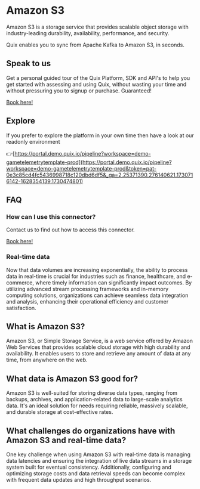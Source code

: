 <!-- START MARKDOWN -->
<!--[tech-name]-->
# Amazon S3

<!--[blurb-about-tech]-->
Amazon S3 is a storage service that provides scalable object storage with industry-leading durability, availability, performance, and security.

Quix enables you to sync from Apache Kafka <span id="to_or_from">to</span> <span id="techname">Amazon S3</span>, in seconds.

## Speak to us

Get a personal guided tour of the Quix Platform, SDK and API's to help you get started with assessing and using Quix, without wasting your time and without pressuring you to signup or purchase. Guaranteed!

[Book here!](https://quix.io/book-a-demo)

## Explore

If you prefer to explore the platform in your own time then have a look at our readonly environment

👉[https://portal.demo.quix.io/pipeline?workspace=demo-gametelemetrytemplate-prod](https://portal.demo.quix.io/pipeline?workspace=demo-gametelemetrytemplate-prod&token=pat-0e3c85cd4fc5436998718c120dbd6df5&_ga=2.25371390.276140621.1730716142-1628354139.1730474801)

## FAQ 

### How can I use this connector?

Contact us to find out how to access this connector.

[Book here!](https://quix.io/book-a-demo)

### Real-time data

Now that data volumes are increasing exponentially, the ability to process data in real-time is crucial for industries such as finance, healthcare, and e-commerce, where timely information can significantly impact outcomes. By utilizing advanced stream processing frameworks and in-memory computing solutions, organizations can achieve seamless data integration and analysis, enhancing their operational efficiency and customer satisfaction.

## What is <span id="techname">Amazon S3</span>?

<!--[tech-seo-text]-->
Amazon S3, or Simple Storage Service, is a web service offered by Amazon Web Services that provides scalable cloud storage with high durability and availability. It enables users to store and retrieve any amount of data at any time, from anywhere on the web.

## What data is <span id="techname">Amazon S3</span> good for?

<!--[tech-data-seo-text]-->
Amazon S3 is well-suited for storing diverse data types, ranging from backups, archives, and application-related data to large-scale analytics data. It's an ideal solution for needs requiring reliable, massively scalable, and durable storage at cost-effective rates.

## What challenges do organizations have with <span id="techname">Amazon S3</span> and real-time data?

<!--[tech-challenges-seo-text]-->
One key challenge when using Amazon S3 with real-time data is managing data latencies and ensuring the integration of live data streams in a storage system built for eventual consistency. Additionally, configuring and optimizing storage costs and data retrieval speeds can become complex with frequent data updates and high throughput scenarios.
<!-- END MARKDOWN -->